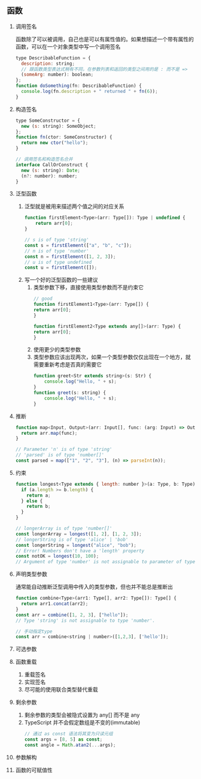 
## 函数
1. 调用签名

    函数除了可以被调用，自己也是可以有属性值的。如果想描述一个带有属性的函数，可以在一个对象类型中写一个调用签名
    ```js
    type DescribableFunction = {
      description: string;
      // 跟函数类型表达式稍有不同，在参数列表和返回的类型之间用的是 : 而不是 =>
      (someArg: number): boolean;
    };
    function doSomething(fn: DescribableFunction) {
      console.log(fn.description + " returned " + fn(6));
    }
    ```
1. 构造签名
    ```js
    type SomeConstructor = {
      new (s: string): SomeObject;
    };
    function fn(ctor: SomeConstructor) {
      return new ctor("hello");
    }

    // 调用签名和构造签名合并
    interface CallOrConstruct {
      new (s: string): Date;
      (n?: number): number;
    }
    ```
1. 泛型函数
    1. 泛型就是被用来描述两个值之间的对应关系
        ```js
        function firstElement<Type>(arr: Type[]): Type | undefined {
            return arr[0];
        }

        // s is of type 'string'
        const s = firstElement(["a", "b", "c"]);
        // n is of type 'number'
        const n = firstElement([1, 2, 3]);
        // u is of type undefined
        const u = firstElement([]);
        ```
    1. 写一个好的泛型函数的一些建议
        1. 类型参数下移，直接使用类型参数而不是约束它
            ```js
            // good
            function firstElement1<Type>(arr: Type[]) {
            return arr[0];
            }
            
            function firstElement2<Type extends any[]>(arr: Type) {
            return arr[0];
            }
            ```
        1. 使用更少的类型参数
        1. 类型参数应该出现两次，如果一个类型参数仅仅出现在一个地方，就需要重新考虑是否真的需要它
            ```js
            function greet<Str extends string>(s: Str) {
                console.log("Hello, " + s);
            }
            function greet(s: string) {
                console.log("Hello, " + s);
            }
            ```
1. 推断
    ```js
    function map<Input, Output>(arr: Input[], func: (arg: Input) => Output): Output[] {
      return arr.map(func);
    }
    
    // Parameter 'n' is of type 'string'
    // 'parsed' is of type 'number[]'
    const parsed = map(["1", "2", "3"], (n) => parseInt(n));
    ```
1. 约束
    ```js
    function longest<Type extends { length: number }>(a: Type, b: Type) {
      if (a.length >= b.length) {
        return a;
      } else {
        return b;
      }
    }
    
    // longerArray is of type 'number[]'
    const longerArray = longest([1, 2], [1, 2, 3]);
    // longerString is of type 'alice' | 'bob'
    const longerString = longest("alice", "bob");
    // Error! Numbers don't have a 'length' property
    const notOK = longest(10, 100);
    // Argument of type 'number' is not assignable to parameter of type '{ length: number; }'.
    ```
1. 声明类型参数

    通常能自动推断泛型调用中传入的类型参数，但也并不能总是推断出
    ```js
    function combine<Type>(arr1: Type[], arr2: Type[]): Type[] {
      return arr1.concat(arr2);
    }
    const arr = combine([1, 2, 3], ["hello"]);
    // Type 'string' is not assignable to type 'number'.

    // 手动指定type
    const arr = combine<string | number>([1,2,3], ['hello']);
    ```
1. 可选参数
1. 函数重载
    1. 重载签名
    1. 实现签名
    1. 尽可能的使用联合类型替代重载
1. 剩余参数
    1. 剩余参数的类型会被隐式设置为 any[] 而不是 any
    1. TypeScript 并不会假定数组是不变的(immutable)
        ```js
        // 通过 as const 语法将其变为只读元组
        const args = [8, 5] as const;
        const angle = Math.atan2(...args);
        ```
1. 参数解构
1. 函数的可赋值性